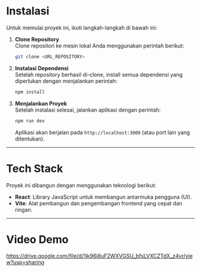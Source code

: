 
# Instalasi

Untuk memulai proyek ini, ikuti langkah-langkah di bawah ini:

1. **Clone Repository**  
   Clone repositori ke mesin lokal Anda menggunakan perintah berikut:
   ```bash
   git clone <URL_REPOSITORY>
   ```

2. **Instalasi Dependensi**  
   Setelah repository berhasil di-clone, install semua dependensi yang diperlukan dengan menjalankan perintah:
   ```bash
   npm install
   ```

3. **Menjalankan Proyek**  
   Setelah instalasi selesai, jalankan aplikasi dengan perintah:
   ```bash
   npm run dev
   ```

   Aplikasi akan berjalan pada `http://localhost:3000` (atau port lain yang ditentukan).

---

# Tech Stack

Proyek ini dibangun dengan menggunakan teknologi berikut:
- **React**: Library JavaScript untuk membangun antarmuka pengguna (UI).
- **Vite**: Alat pembangun dan pengembangan frontend yang cepat dan ringan.

---

# Video Demo
https://drive.google.com/file/d/1jk96i8uF2WXVGSU_bfsLVXCZTdX_z4vr/view?usp=sharing
